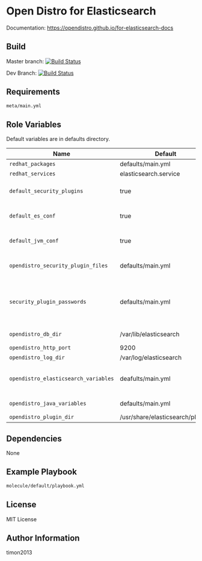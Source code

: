 Open Distro for Elasticsearch
=========

Documentation: https://opendistro.github.io/for-elasticsearch-docs

Build
------------

Master branch:
[![Build Status](https://travis-ci.org/timon2013/ansible-role-opendistro.svg?branch=master)](https://travis-ci.org/timon2013/ansible-role-opendistro)

Dev Branch:
[![Build Status](https://travis-ci.org/timon2013/ansible-role-opendistro.svg?branch=dev)](https://travis-ci.org/timon2013/ansible-role-opendistro)

Requirements
------------

```bash
meta/main.yml
```

Role Variables
--------------

Default variables are in defaults directory.

| Name | Default               | Type          | Description                       |
| ---- | --------------------- | ------------- | ----------------------------------|
| `redhat_packages` | defaults/main.yml     | Array         | Packages for installation         |
| `redhat_services` | elasticsearch.service | Array         | List of services to be launched   |
| `default_security_plugins` | true                  | Bool          | Installing the default configuration of the security plugins |
| `default_es_conf` | true | Bool | Installing the default configuration of the opendistro, only for elasticsearch.yml file. |
| `default_jvm_conf` | true | Bool | Installing the default configuration of the jvm, only for jvm.options file. |
| `opendistro_security_plugin_files` | defaults/main.yml | Array | The security configuration for plugin opendistro_security in yaml format. |
| `security_plugin_passwords`| defaults/main.yml | Array | The login and password for opendistro users. The sequence is important and dependent from opendistro_security_plugin_files configuration. |
| `opendistro_db_dir` | /var/lib/elasticsearch | String | The path to elasticsearch databases directory |
| `opendistro_http_port` | 9200 | Number | The http port for elasticsearch |
| `opendistro_log_dir` | /var/log/elasticsearch | String | The path to log directory |
| `opendistro_elasticsearch_variables` | deafults/main.yml | Array | The configuration for elasticsearch in elasticsearch.yml file. This is yaml format. |
| `opendistro_java_variables` | defaults/main.yml | Array | The configuration for jvm in jvm.options file. |
| `opendistro_plugin_dir` | /usr/share/elasticsearch/plugins | String | The path to plugin directory |

Dependencies
------------

None

Example Playbook
----------------

```bash
molecule/default/playbook.yml
```

License
-------

MIT License

Author Information
------------------

timon2013
